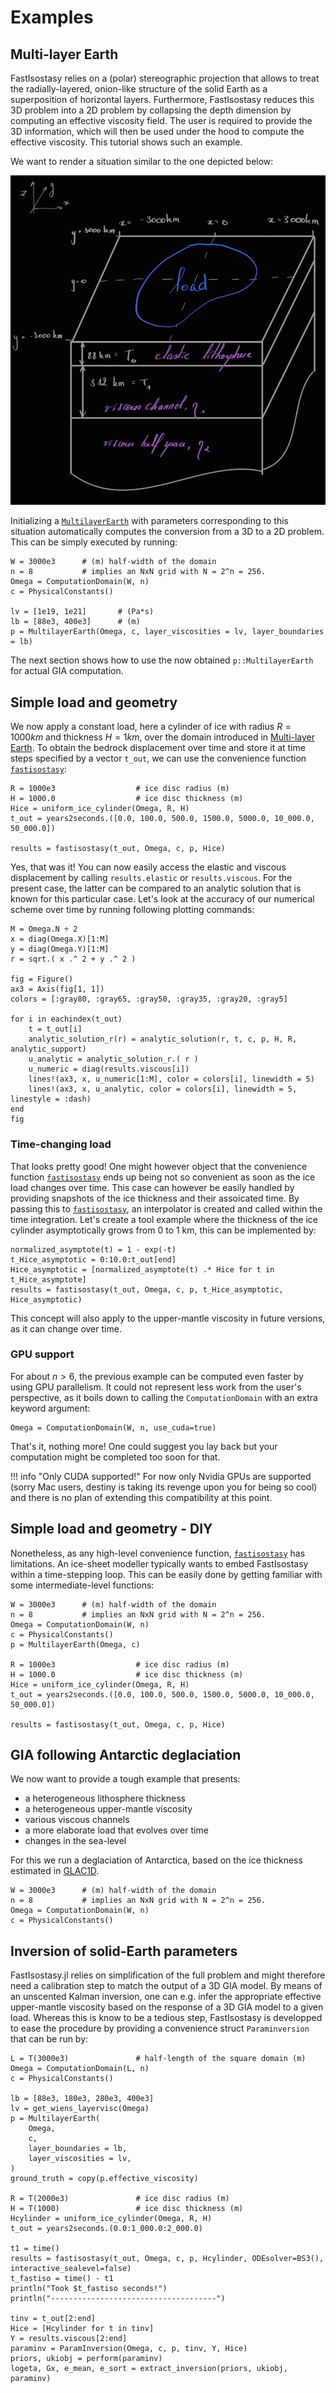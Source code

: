 # Examples

## Multi-layer Earth

FastIsostasy relies on a (polar) stereographic projection that allows to treat the radially-layered, onion-like structure of the solid Earth as a superposition of horizontal layers. Furthermore, FastIsostasy reduces this 3D problem into a 2D problem by collapsing the depth dimension by computing an effective viscosity field. The user is required to provide the 3D information, which will then be used under the hood to compute the effective viscosity. This tutorial shows such an example.

We want to render a situation similar to the one depicted below:

![Schematic representation of the three-layer set-up.](assets/sketch_3layer_model_dark.png)

Initializing a [`MultilayerEarth`](@ref) with parameters corresponding to this situation automatically computes the conversion from a 3D to a 2D problem. This can be simply executed by running:

```@example 1
W = 3000e3      # (m) half-width of the domain
n = 8           # implies an NxN grid with N = 2^n = 256.
Omega = ComputationDomain(W, n)
c = PhysicalConstants()

lv = [1e19, 1e21]       # (Pa*s)
lb = [88e3, 400e3]      # (m)
p = MultilayerEarth(Omega, c, layer_viscosities = lv, layer_boundaries = lb)
```

The next section shows how to use the now obtained `p::MultilayerEarth` for actual GIA computation.

## Simple load and geometry

We now apply a constant load, here a cylinder of ice with radius $R = 1000 km$ and thickness $H = 1 km$, over the domain introduced in [Multi-layer Earth](@ref). To obtain the bedrock displacement over time and store it at time steps specified by a vector `t_out`, we can use the convenience function [`fastisostasy`](@ref):

```@example 1
R = 1000e3                  # ice disc radius (m)
H = 1000.0                  # ice disc thickness (m)
Hice = uniform_ice_cylinder(Omega, R, H)
t_out = years2seconds.([0.0, 100.0, 500.0, 1500.0, 5000.0, 10_000.0, 50_000.0])

results = fastisostasy(t_out, Omega, c, p, Hice)
```

Yes, that was it! You can now easily access the elastic and viscous displacement by calling `results.elastic` or `results.viscous`. For the present case, the latter can be compared to an analytic solution that is known for this particular case. Let's look at the accuracy of our numerical scheme over time by running following plotting commands:

```@example 2
M = Omega.N ÷ 2
x = diag(Omega.X)[1:M]
y = diag(Omega.Y)[1:M]
r = sqrt.( x .^ 2 + y .^ 2 )

fig = Figure()
ax3 = Axis(fig[1, 1])
colors = [:gray80, :gray65, :gray50, :gray35, :gray20, :gray5]

for i in eachindex(t_out)
    t = t_out[i]
    analytic_solution_r(r) = analytic_solution(r, t, c, p, H, R, analytic_support)
    u_analytic = analytic_solution_r.( r )
    u_numeric = diag(results.viscous[i])
    lines!(ax3, x, u_numeric[1:M], color = colors[i], linewidth = 5)
    lines!(ax3, x, u_analytic, color = colors[i], linewidth = 5, linestyle = :dash)
end
fig
```

### Time-changing load

That looks pretty good! One might however object that the convenience function [`fastisostasy`](@ref) ends up being not so convenient as soon as the ice load changes over time. This case can however be easily handled by providing snapshots of the ice thickness and their assoicated time. By passing this to [`fastisostasy`](@ref), an interpolator is created and called within the time integration. Let's create a tool example where the thickness of the ice cylinder asymptotically grows from 0 to 1 km, this can be implemented by:

```@example 2
normalized_asymptote(t) = 1 - exp(-t)
t_Hice_asymptotic = 0:10.0:t_out[end]
Hice_asymptotic = [normalized_asymptote(t) .* Hice for t in t_Hice_asymptote]
results = fastisostasy(t_out, Omega, c, p, t_Hice_asymptotic, Hice_asymptotic)
```

This concept will also apply to the upper-mantle viscosity in future versions, as it can change over time.

### GPU support

For about $n > 6$, the previous example can be computed even faster by using GPU parallelism. It could not represent less work from the user's perspective, as it boils down to calling the `ComputationDomain` with an extra keyword argument:

```@example 2
Omega = ComputationDomain(W, n, use_cuda=true)
```

That's it, nothing more! One could suggest you lay back but your computation might be completed too soon for that.

!!! info "Only CUDA supported!"
    For now only Nvidia GPUs are supported (sorry Mac users, destiny is taking its revenge upon you for being so cool) and there is no plan of extending this compatibility at this point.

## Simple load and geometry - DIY

Nonetheless, as any high-level convenience function, [`fastisostasy`](@ref) has limitations. An ice-sheet modeller typically wants to embed FastIsostasy within a time-stepping loop. This can be easily done by getting familiar with some intermediate-level functions:

```@example 3
W = 3000e3      # (m) half-width of the domain
n = 8           # implies an NxN grid with N = 2^n = 256.
Omega = ComputationDomain(W, n)
c = PhysicalConstants()
p = MultilayerEarth(Omega, c)

R = 1000e3                  # ice disc radius (m)
H = 1000.0                  # ice disc thickness (m)
Hice = uniform_ice_cylinder(Omega, R, H)
t_out = years2seconds.([0.0, 100.0, 500.0, 1500.0, 5000.0, 10_000.0, 50_000.0])

results = fastisostasy(t_out, Omega, c, p, Hice)
```

## GIA following Antarctic deglaciation

We now want to provide a tough example that presents:
- a heterogeneous lithosphere thickness
- a heterogeneous upper-mantle viscosity
- various viscous channels
- a more elaborate load that evolves over time
- changes in the sea-level

For this we run a deglaciation of Antarctica, based on the ice thickness estimated in [GLAC1D]().

```@example 4
W = 3000e3      # (m) half-width of the domain
n = 8           # implies an NxN grid with N = 2^n = 256.
Omega = ComputationDomain(W, n)
c = PhysicalConstants()
```

## Inversion of solid-Earth parameters

FastIsostasy.jl relies on simplification of the full problem and might therefore need a calibration step to match the output of a 3D GIA model. By means of an unscented Kalman inversion, one can e.g. infer the appropriate effective upper-mantle viscosity based on the response of a 3D GIA model to a given load. Whereas this is know to be a tedious step, FastIsostasy is developped to ease the procedure by providing a convenience struct `Paraminversion` that can be run by:

```@example 5
L = T(3000e3)               # half-length of the square domain (m)
Omega = ComputationDomain(L, n)
c = PhysicalConstants()

lb = [88e3, 180e3, 280e3, 400e3]
lv = get_wiens_layervisc(Omega)
p = MultilayerEarth(
    Omega,
    c,
    layer_boundaries = lb,
    layer_viscosities = lv,
)
ground_truth = copy(p.effective_viscosity)

R = T(2000e3)               # ice disc radius (m)
H = T(1000)                 # ice disc thickness (m)
Hcylinder = uniform_ice_cylinder(Omega, R, H)
t_out = years2seconds.(0.0:1_000.0:2_000.0)

t1 = time()
results = fastisostasy(t_out, Omega, c, p, Hcylinder, ODEsolver=BS3(), interactive_sealevel=false)
t_fastiso = time() - t1
println("Took $t_fastiso seconds!")
println("-------------------------------------")

tinv = t_out[2:end]
Hice = [Hcylinder for t in tinv]
Y = results.viscous[2:end]
paraminv = ParamInversion(Omega, c, p, tinv, Y, Hice)
priors, ukiobj = perform(paraminv)
logeta, Gx, e_mean, e_sort = extract_inversion(priors, ukiobj, paraminv)
```

